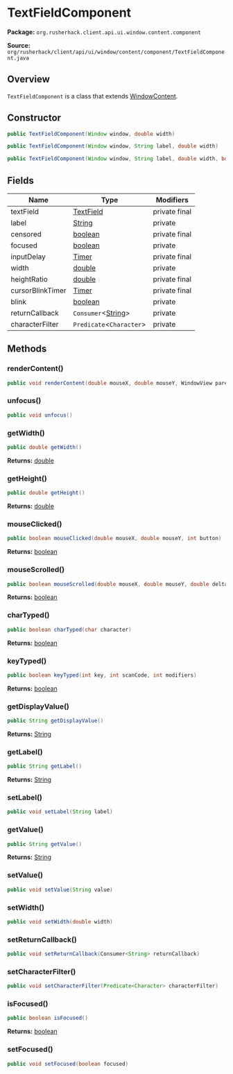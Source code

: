 # TextFieldComponent

**Package:** `org.rusherhack.client.api.ui.window.content.component`

**Source:** `org/rusherhack/client/api/ui/window/content/component/TextFieldComponent.java`

## Overview

`TextFieldComponent` is a class that extends [WindowContent](/client/api/ui/window/content/WindowContent.md).

## Constructor

```java
public TextFieldComponent(Window window, double width)
```

```java
public TextFieldComponent(Window window, String label, double width)
```

```java
public TextFieldComponent(Window window, String label, double width, boolean censored)
```

## Fields

| Name | Type | Modifiers |
|------|------|----------|
| textField | [TextField](/client/api/utils/objects/TextField.md) | private final |
| label | [String](https://docs.oracle.com/en/java/javase/21/docs/api/java.base/java/lang/String.html) | private |
| censored | [boolean](https://docs.oracle.com/en/java/javase/21/docs/api/java.base/java/lang/Boolean.html) | private final |
| focused | [boolean](https://docs.oracle.com/en/java/javase/21/docs/api/java.base/java/lang/Boolean.html) | private |
| inputDelay | [Timer](/core/utils/Timer.md) | private final |
| width | [double](https://docs.oracle.com/en/java/javase/21/docs/api/java.base/java/lang/Double.html) | private |
| heightRatio | [double](https://docs.oracle.com/en/java/javase/21/docs/api/java.base/java/lang/Double.html) | private final |
| cursorBlinkTimer | [Timer](/core/utils/Timer.md) | private final |
| blink | [boolean](https://docs.oracle.com/en/java/javase/21/docs/api/java.base/java/lang/Boolean.html) | private |
| returnCallback | `Consumer`<[String](https://docs.oracle.com/en/java/javase/21/docs/api/java.base/java/lang/String.html)> | private |
| characterFilter | `Predicate`<`Character`> | private |


## Methods

### renderContent()

```java
public void renderContent(double mouseX, double mouseY, WindowView parent)
```

### unfocus()

```java
public void unfocus()
```

### getWidth()

```java
public double getWidth()
```

**Returns:** [double](https://docs.oracle.com/en/java/javase/21/docs/api/java.base/java/lang/Double.html)

### getHeight()

```java
public double getHeight()
```

**Returns:** [double](https://docs.oracle.com/en/java/javase/21/docs/api/java.base/java/lang/Double.html)

### mouseClicked()

```java
public boolean mouseClicked(double mouseX, double mouseY, int button)
```

**Returns:** [boolean](https://docs.oracle.com/en/java/javase/21/docs/api/java.base/java/lang/Boolean.html)

### mouseScrolled()

```java
public boolean mouseScrolled(double mouseX, double mouseY, double delta)
```

**Returns:** [boolean](https://docs.oracle.com/en/java/javase/21/docs/api/java.base/java/lang/Boolean.html)

### charTyped()

```java
public boolean charTyped(char character)
```

**Returns:** [boolean](https://docs.oracle.com/en/java/javase/21/docs/api/java.base/java/lang/Boolean.html)

### keyTyped()

```java
public boolean keyTyped(int key, int scanCode, int modifiers)
```

**Returns:** [boolean](https://docs.oracle.com/en/java/javase/21/docs/api/java.base/java/lang/Boolean.html)

### getDisplayValue()

```java
public String getDisplayValue()
```

**Returns:** [String](https://docs.oracle.com/en/java/javase/21/docs/api/java.base/java/lang/String.html)

### getLabel()

```java
public String getLabel()
```

**Returns:** [String](https://docs.oracle.com/en/java/javase/21/docs/api/java.base/java/lang/String.html)

### setLabel()

```java
public void setLabel(String label)
```

### getValue()

```java
public String getValue()
```

**Returns:** [String](https://docs.oracle.com/en/java/javase/21/docs/api/java.base/java/lang/String.html)

### setValue()

```java
public void setValue(String value)
```

### setWidth()

```java
public void setWidth(double width)
```

### setReturnCallback()

```java
public void setReturnCallback(Consumer<String> returnCallback)
```

### setCharacterFilter()

```java
public void setCharacterFilter(Predicate<Character> characterFilter)
```

### isFocused()

```java
public boolean isFocused()
```

**Returns:** [boolean](https://docs.oracle.com/en/java/javase/21/docs/api/java.base/java/lang/Boolean.html)

### setFocused()

```java
public void setFocused(boolean focused)
```

